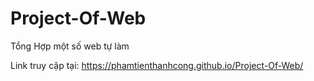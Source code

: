 # Project-Of-Web
Tổng Hợp một số web tự làm

Link truy cập tại: https://phamtienthanhcong.github.io/Project-Of-Web/

